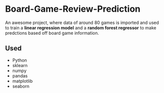# Board-Game-Review-Prediction

An awesome project, where data of around 80 games is imported and used to train a **linear regression model** and a **random forest regressor** to make predctions based off board game information.

## Used

- Python
- sklearn
- numpy
- pandas
- matplotlib
- seaborn
